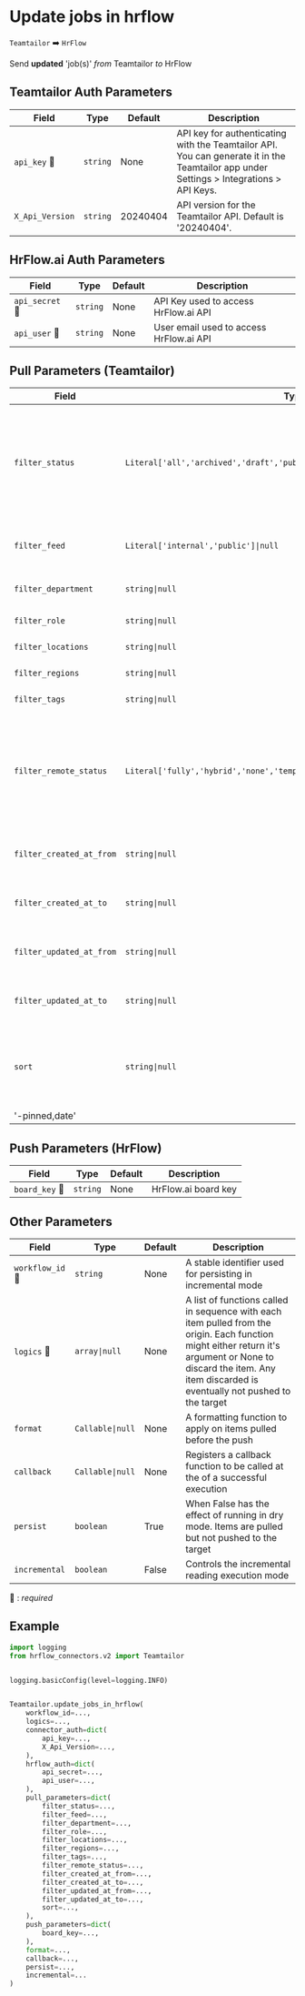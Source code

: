 # Update jobs in hrflow
`Teamtailor` :arrow_right: `HrFlow`

Send **updated** 'job(s)' _from_ Teamtailor _to_ HrFlow



## Teamtailor Auth Parameters

| Field | Type | Default | Description |
| ----- | ---- | ------- | ----------- |
| `api_key` :red_circle: | `string` | None | API key for authenticating with the Teamtailor API. You can generate it in the Teamtailor app under Settings > Integrations > API Keys. |
| `X_Api_Version`  | `string` | 20240404 | API version for the Teamtailor API. Default is '20240404'. |

## HrFlow.ai Auth Parameters

| Field | Type | Default | Description |
| ----- | ---- | ------- | ----------- |
| `api_secret` :red_circle: | `string` | None | API Key used to access HrFlow.ai API |
| `api_user` :red_circle: | `string` | None | User email used to access HrFlow.ai API |

## Pull Parameters (Teamtailor)

| Field | Type | Default | Description |
| ----- | ---- | ------- | ----------- |
| `filter_status`  | `Literal['all','archived','draft','published','scheduled','unlisted']\|null` | None | Filter by job status. Available statuses: ['published', 'unlisted', 'archived', 'draft', 'scheduled', 'all'] |
| `filter_feed`  | `Literal['internal','public']\|null` | None | Status of a job. One of ['public', 'internal'] |
| `filter_department`  | `string\|null` | None | Filter by department id |
| `filter_role`  | `string\|null` | None | Filter by role id |
| `filter_locations`  | `string\|null` | None | Filter by location id |
| `filter_regions`  | `string\|null` | None | Filter by region id |
| `filter_tags`  | `string\|null` | None | Filter by tags |
| `filter_remote_status`  | `Literal['fully','hybrid','none','temporary']\|null` | None | Filter by remote status. Available remote statuses: ['none', 'hybrid', 'temporary', 'fully'] |
| `filter_created_at_from`  | `string\|null` | None | Filter by created-at older than this date. |
| `filter_created_at_to`  | `string\|null` | None | Filter by created-at newer than this date. |
| `filter_updated_at_from`  | `string\|null` | None | Filter by updated-at older than this date. |
| `filter_updated_at_to`  | `string\|null` | None | Filter by updated-at newer than this date. |
| `sort`  | `string\|null` | None | Default sorting based on pinned status and publish date.
'-pinned,date' |

## Push Parameters (HrFlow)

| Field | Type | Default | Description |
| ----- | ---- | ------- | ----------- |
| `board_key` :red_circle: | `string` | None | HrFlow.ai board key |

## Other Parameters

| Field | Type | Default | Description |
| ----- | ---- | ------- | ----------- |
| `workflow_id` :red_circle: | `string` | None | A stable identifier used for persisting in incremental mode |
| `logics` :red_circle: | `array\|null` | None | A list of functions called in sequence with each item pulled from the origin. Each function might either return it's argument or None to discard the item. Any item discarded is eventually not pushed to the target |
| `format`  | `Callable\|null` | None | A formatting function to apply on items pulled before the push |
| `callback`  | `Callable\|null` | None | Registers a callback function to be called at the of a successful execution |
| `persist`  | `boolean` | True | When False has the effect of running in dry mode. Items are pulled but not pushed to the target |
| `incremental`  | `boolean` | False | Controls the incremental reading execution mode |

:red_circle: : *required*

## Example

```python
import logging
from hrflow_connectors.v2 import Teamtailor


logging.basicConfig(level=logging.INFO)


Teamtailor.update_jobs_in_hrflow(
    workflow_id=...,
    logics=...,
    connector_auth=dict(
        api_key=...,
        X_Api_Version=...,
    ),
    hrflow_auth=dict(
        api_secret=...,
        api_user=...,
    ),
    pull_parameters=dict(
        filter_status=...,
        filter_feed=...,
        filter_department=...,
        filter_role=...,
        filter_locations=...,
        filter_regions=...,
        filter_tags=...,
        filter_remote_status=...,
        filter_created_at_from=...,
        filter_created_at_to=...,
        filter_updated_at_from=...,
        filter_updated_at_to=...,
        sort=...,
    ),
    push_parameters=dict(
        board_key=...,
    ),
    format=...,
    callback=...,
    persist=...,
    incremental=...
)
```